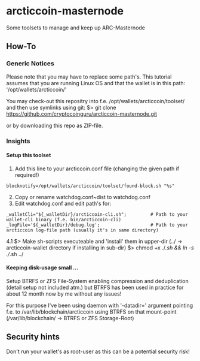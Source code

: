 # arcticcoin-masternode
Some toolsets to manage and keep up ARC-Masternode

## How-To
### Generic Notices
Please note that you may have to replace some path's. This tutorial assumes that you are running Linux OS and that the
wallet is in this path: '/opt/wallets/arcticcoin/'

You may check-out this repositry into f.e. /opt/wallets/arcticcoin/toolset/ and then use symlinks
using git:
$> git clone https://github.com/cryptocoinguru/arcticcoin-masternode.git

or by downloading this repo as ZIP-file.

### Insights

#### Setup this toolset
1. Add this line to your arcticcoin.conf file (changing the given path if required!)
```
blocknotify=/opt/wallets/arcticcoin/toolset/found-block.sh "%s"
```

2. Copy or rename watchdog.conf~dist to watchdog.conf
3. Edit watchdog.conf and edit path's for:
```
_walletCli="${_walletDir}/arcticcoin-cli.sh";         # Path to your wallet-cli binary (f.e. bin/arcticcoin-cli)
_logFile='${_walletDir}/debug.log';                   # Path to your arcticcoin log-file path (usually it's in same directory)
```

4.1 $>
Make sh-scripts executeable and 'install' them in upper-dir (../ -> arcticcoin-wallet directory if installing in sub-dir)
$> chmod +x ./*.sh && ln -s ./*.sh ../

#### Keeping disk-usage small ...
Setup BTRFS or ZFS File-System enabling compression and deduplication (detail setup not included atm.)
but BTRFS has been used in practice for about 12 month now by me without any issues!

For this purpose I've been using daemon with '-datadir=' argument pointing f.e. to /var/lib/blockchain/arcticcoin
using BTRFS on that mount-point (/var/lib/blockchain/ -> BTRFS or ZFS Storage-Root)

## Security hints
Don't run your wallet's as root-user as this can be a potential security risk!
